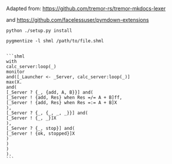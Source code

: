 Adapted from: https://github.com/tremor-rs/tremor-mkdocs-lexer

and https://github.com/facelessuser/pymdown-extensions


    python ./setup.py install

    pygmentize -l shml /path/to/file.shml


    ```shml
    with
    calc_server:loop(_)
    monitor
    and([_Launcher <- _Server, calc_server:loop(_)]
    max(X.
    and(
    [_Server ? {_, {add, A, B}}] and(
    [_Server ! {add, Res} when Res =/= A + B]ff,
    [_Server ! {add, Res} when Res =:= A + B]X
    ),
    [_Server ? {_, {_, _, _}}] and(
    [_Server ! {_, _}]X
    ),
    [_Server ? {_, stop}] and(
    [_Server ! {ok, stopped}]X
    )
    )
    )
    ).
    ```